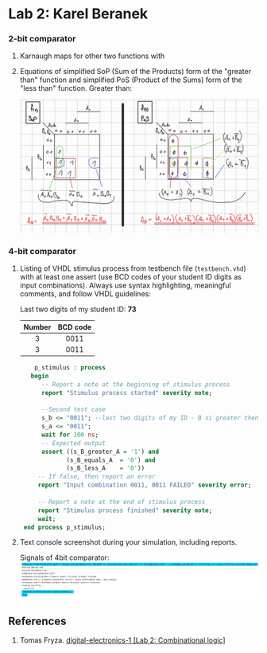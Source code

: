 # Lab 2: Karel Beranek

### 2-bit comparator

1. Karnaugh maps for other two functions with
2. Equations of simplified SoP (Sum of the Products) form of the "greater than" function and simplified PoS (Product of the Sums) form of the "less than" function.
   Greater than:

   ![K-map with func](images/K-map.jpg)


### 4-bit comparator

1. Listing of VHDL stimulus process from testbench file (`testbench.vhd`) with at least one assert (use BCD codes of your student ID digits as input combinations). Always use syntax highlighting, meaningful comments, and follow VHDL guidelines:

   Last two digits of my student ID: **73**
   
   | **Number** | **BCD code** |
   | :-: | :-: |
   |  3 | 0011 |
   |  3 | 0011 |

   ```vhdl
       p_stimulus : process
      begin
         -- Report a note at the beginning of stimulus process
         report "Stimulus process started" severity note;

         --Second test case
	     s_b <= "0011"; --last two digits of my ID - B si greater then A
         s_a <= "0011";
         wait for 100 ns;
         -- Expected output
         assert ((s_B_greater_A = '1') and
                (s_B_equals_A  = '0') and
                (s_B_less_A    = '0'))
        -- If false, then report an error
        report "Input combination 0011, 0011 FAILED" severity error;

        -- Report a note at the end of stimulus process
        report "Stimulus process finished" severity note;
        wait;
    end process p_stimulus;
   ```

2. Text console screenshot during your simulation, including reports.

   Signals of 4bit comparator:
   ![4bit comparator signals](images/4bit_comparator_signal.png)



   
## References

1. Tomas Fryza. [digital-electronics-1 [Lab 2: Combinational logic]](https://github.com/tomas-fryza/digital-electronics-1/tree/master/labs/02-logic#readme)
